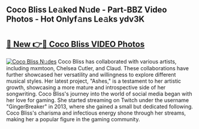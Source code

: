 ## Coco Bliss Le𝚊ked N𝚞de - Part-BBZ Video Photos - Hot Onlyf𝚊ns Le𝚊ks ydv3K

# <h2><a href="http://ab95296.deff.icu/?id=Coco+Bliss">🔗 New 👉🔴 Coco Bliss VIDEO Photos</a></h2>

[![Coco Bliss N𝚞des](https://i.imgur.com/rIISA9y.gif)](http://ab95296.deff.icu/?id=Coco+Bliss)
Coco Bliss has collaborated with various artists, including mxmtoon, Chelsea Cutler, and Claud. These collaborations have further showcased her versatility and willingness to explore different musical styles. Her latest project, "Ashes," is a testament to her artistic growth, showcasing a more mature and introspective side of her songwriting. Coco Bliss's journey into the world of social media began with her love for gaming. She started streaming on Twitch under the username "GingerBreaker" in 2013, where she gained a small but dedicated following. Coco Bliss's charisma and infectious energy shone through her streams, making her a popular figure in the gaming community.
